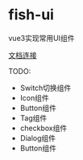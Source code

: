 # fish-ui
vue3实现常用UI组件

[文档连接](http://www.chentian.ltd/fish-ui/#/)


TODO:
* Switch切换组件
* Icon组件
* Button组件
* Tag组件
* checkbox组件
* Dialog组件
* Button组件
